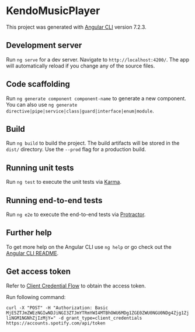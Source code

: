 # KendoMusicPlayer

This project was generated with [Angular CLI](https://github.com/angular/angular-cli) version 7.2.3.

## Development server

Run `ng serve` for a dev server. Navigate to `http://localhost:4200/`. The app will automatically reload if you change any of the source files.

## Code scaffolding

Run `ng generate component component-name` to generate a new component. You can also use `ng generate directive|pipe|service|class|guard|interface|enum|module`.

## Build

Run `ng build` to build the project. The build artifacts will be stored in the `dist/` directory. Use the `--prod` flag for a production build.

## Running unit tests

Run `ng test` to execute the unit tests via [Karma](https://karma-runner.github.io).

## Running end-to-end tests

Run `ng e2e` to execute the end-to-end tests via [Protractor](http://www.protractortest.org/).

## Further help

To get more help on the Angular CLI use `ng help` or go check out the [Angular CLI README](https://github.com/angular/angular-cli/blob/master/README.md).

## Get access token

Refer to [Client Credential Flow](https://developer.spotify.com/documentation/general/guides/authorization-guide/#client-credentials-flow) to obtain the access token.

Run following command:

`curl -X "POST" -H "Authorization: Basic MjE5ZTJmZWEzNGIwNDJiNGI3ZTJmYTRmYWI4MTBhOWU6MDg1ZGE0ZWU0NGU0NDg4Zjg1ZjliNGM1NGNhZjIzMjY=" -d grant_type=client_credentials https://accounts.spotify.com/api/token`
